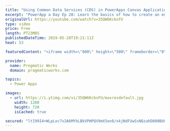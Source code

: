```yaml
---
title: "Using Common Data Services (CDS) in PowerApps Canvas Applications Tutorial"
excerpt: "PowerApp a Day Ep 28: Learn the basics of how to create an entity in Common Data Services (CDS) and then how to consume the entity in a PowerApps canvas application.  Building a model-driven application: https://youtu.be/3yN0-qBL8nA  PowerApps Training: http://www.pragmaticworks.com We're Passionate"
originalUrl: https://youtube.com/watch?v=35QW6KcbsFU
type: video
price: Free
length: PT23M8S
publishedDateTime: 2019-05-28T19:21:11Z
heat: 53

featuredContent: "<iframe width=\"800\" height=\"500\" frameborder=\"0\" src=\"https://www.youtube.com/embed/35QW6KcbsFU\" allow=\"accelerometer; autoplay; encrypted-media; gyroscope; picture-in-picture\" allowfullscreen></iframe>"

provider:
  name: Progmatic Works
  domain: pragmaticworks.com

topics:
  - Power Apps

images:
  - url: https://i.ytimg.com/vi/35QW6KcbsFU/maxresdefault.jpg
    width: 1280
    height: 720
    isCached: true

secured: "ltI99I4+WLpLoc7v2A6MYhLBkVPHPQV9mX5en8/xkjNdFUwSsNQzahD800BU8oBSJFABzRXJStyHb4VmiZ+KTa1YxLOJ0SXeE0+QQdIPTvQXcSb9I8iZqd1sqcsvmLziZmM+duCgJh3Q1JylN+CFQqTU16yy6ZcIZtDZUwtZd4JKwOETgfBXxRFnwopULwl+nQHamg6DBUtbrkUk0PItA75iH3l84ss/M2xcMujnSFioFRI78I5gOs0GZEGiN0BSi4+4plEu84GSTzlDE9aKDmyRRkP/QAULg9Yt3Wl2MxZT0pZUzuvmWN1xrhYqRIFEVjXqT1M3wPWI9orPvk/hgR4KuXwGIMg71Ruu26bOoWdxvFu71DY+sh7absR/D2V0ROxEV8yJjnDKeGJYSXqQzlv915A0XBvENH03sd2lpHc=;m6ke/YSa0Z7tIcVgHluvwA=="
---
```


